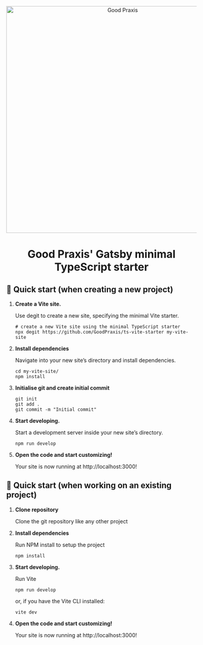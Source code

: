 <p align="center">
  <a href="https://goodpraxis.coop">
    <img alt="Good Praxis" src="https://goodpraxis.coop/images/og.png" width="600" />
  </a>
</p>
<h1 align="center">
  Good Praxis' Gatsby minimal TypeScript starter
</h1>

## 🚀 Quick start (when creating a new project)

1.  **Create a Vite site.**

    Use degit to create a new site, specifying the minimal Vite starter.

    ```shell
    # create a new Vite site using the minimal TypeScript starter
    npx degit https://github.com/GoodPraxis/ts-vite-starter my-vite-site
    ```

2. **Install dependencies**

    Navigate into your new site’s directory and install dependencies.

    ```shell
    cd my-vite-site/
    npm install
    ```

3. **Initialise git and create initial commit**

      ```shell
      git init
      git add .
      git commit -m "Initial commit"
      ```

4.  **Start developing.**

    Start a development server inside your new site’s directory.

    ```shell
    npm run develop
    ```

5.  **Open the code and start customizing!**

    Your site is now running at http://localhost:3000!

## 🚀 Quick start (when working on an existing project)

1.  **Clone repository**

    Clone the git repository like any other project

2.  **Install dependencies**

    Run NPM install to setup the project

    ```shell
    npm install
    ```

3.  **Start developing.**

    Run Vite

    ```shell
    npm run develop
    ```
    or, if you have the Vite CLI installed:
    ```shell
    vite dev
    ```
4. **Open the code and start customizing!**

    Your site is now running at http://localhost:3000!
